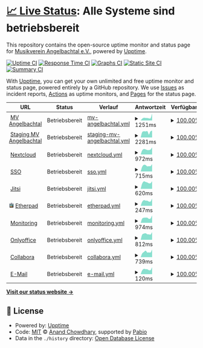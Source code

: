 # [📈 Live Status](https://status.mv-angelbachtal.de): <!--live status--> **Alle Systeme sind betriebsbereit**

This repository contains the open-source uptime monitor and status page for [Musikverein Angelbachtal e.V.](https://www.mv-angelbachtal.de), powered by [Upptime](https://github.com/upptime/upptime).

[![Uptime CI](https://github.com/mvangelbachtal/upptime/workflows/Uptime%20CI/badge.svg)](https://github.com/mvangelbachtal/upptime/actions?query=workflow%3A%22Uptime+CI%22)
[![Response Time CI](https://github.com/mvangelbachtal/upptime/workflows/Response%20Time%20CI/badge.svg)](https://github.com/mvangelbachtal/upptime/actions?query=workflow%3A%22Response+Time+CI%22)
[![Graphs CI](https://github.com/mvangelbachtal/upptime/workflows/Graphs%20CI/badge.svg)](https://github.com/mvangelbachtal/upptime/actions?query=workflow%3A%22Graphs+CI%22)
[![Static Site CI](https://github.com/mvangelbachtal/upptime/workflows/Static%20Site%20CI/badge.svg)](https://github.com/mvangelbachtal/upptime/actions?query=workflow%3A%22Static+Site+CI%22)
[![Summary CI](https://github.com/mvangelbachtal/upptime/workflows/Summary%20CI/badge.svg)](https://github.com/mvangelbachtal/upptime/actions?query=workflow%3A%22Summary+CI%22)

With [Upptime](https://upptime.js.org), you can get your own unlimited and free uptime monitor and status page, powered entirely by a GitHub repository. We use [Issues](https://github.com/mvangelbachtal/upptime/issues) as incident reports, [Actions](https://github.com/mvangelbachtal/upptime/actions) as uptime monitors, and [Pages](https://status.mv-angelbachtal.de) for the status page.

<!--start: status pages-->
<!-- This summary is generated by Upptime (https://github.com/upptime/upptime) -->
<!-- Do not edit this manually, your changes will be overwritten -->
<!-- prettier-ignore -->
| URL | Status | Verlauf | Antwortzeit | Verfügbarkeit |
| --- | ------ | ------- | ------------- | ------ |
| <img alt="" src="https://resources.mv-angelbachtal.de/logos/mva_logo.svg" height="13"> [MV Angelbachtal](https://www.mv-angelbachtal.de) | Betriebsbereit | [mv-angelbachtal.yml](https://github.com/mvangelbachtal/upptime/commits/HEAD/history/mv-angelbachtal.yml) | <details><summary><img alt="Antwortzeitdiagramm" src="./graphs/mv-angelbachtal/response-time-week.png" height="20"> 1251ms</summary><br><a href="https://status.mv-angelbachtal.de/history/mv-angelbachtal"><img alt="Antwortzeit 1034" src="https://img.shields.io/endpoint?url=https%3A%2F%2Fraw.githubusercontent.com%2Fmvangelbachtal%2Fupptime%2FHEAD%2Fapi%2Fmv-angelbachtal%2Fresponse-time.json"></a><br><a href="https://status.mv-angelbachtal.de/history/mv-angelbachtal"><img alt="Antwortzeit der letzten 24 Stunden 1550" src="https://img.shields.io/endpoint?url=https%3A%2F%2Fraw.githubusercontent.com%2Fmvangelbachtal%2Fupptime%2FHEAD%2Fapi%2Fmv-angelbachtal%2Fresponse-time-day.json"></a><br><a href="https://status.mv-angelbachtal.de/history/mv-angelbachtal"><img alt="Antwortzeit der letzten 7 Tage 1251" src="https://img.shields.io/endpoint?url=https%3A%2F%2Fraw.githubusercontent.com%2Fmvangelbachtal%2Fupptime%2FHEAD%2Fapi%2Fmv-angelbachtal%2Fresponse-time-week.json"></a><br><a href="https://status.mv-angelbachtal.de/history/mv-angelbachtal"><img alt="Antwortzeit der letzten 30 Tage 1226" src="https://img.shields.io/endpoint?url=https%3A%2F%2Fraw.githubusercontent.com%2Fmvangelbachtal%2Fupptime%2FHEAD%2Fapi%2Fmv-angelbachtal%2Fresponse-time-month.json"></a><br><a href="https://status.mv-angelbachtal.de/history/mv-angelbachtal"><img alt="Antwortzeit des letzten Jahres 1034" src="https://img.shields.io/endpoint?url=https%3A%2F%2Fraw.githubusercontent.com%2Fmvangelbachtal%2Fupptime%2FHEAD%2Fapi%2Fmv-angelbachtal%2Fresponse-time-year.json"></a></details> | <details><summary><a href="https://status.mv-angelbachtal.de/history/mv-angelbachtal">100.00%</a></summary><a href="https://status.mv-angelbachtal.de/history/mv-angelbachtal"><img alt="Verfügbarkeit 99.97%" src="https://img.shields.io/endpoint?url=https%3A%2F%2Fraw.githubusercontent.com%2Fmvangelbachtal%2Fupptime%2FHEAD%2Fapi%2Fmv-angelbachtal%2Fuptime.json"></a><br><a href="https://status.mv-angelbachtal.de/history/mv-angelbachtal"><img alt="Verfügbarkeit der letzten 24 Stunden 100.00%" src="https://img.shields.io/endpoint?url=https%3A%2F%2Fraw.githubusercontent.com%2Fmvangelbachtal%2Fupptime%2FHEAD%2Fapi%2Fmv-angelbachtal%2Fuptime-day.json"></a><br><a href="https://status.mv-angelbachtal.de/history/mv-angelbachtal"><img alt="Verfügbarkeit der letzten 7 Tage 100.00%" src="https://img.shields.io/endpoint?url=https%3A%2F%2Fraw.githubusercontent.com%2Fmvangelbachtal%2Fupptime%2FHEAD%2Fapi%2Fmv-angelbachtal%2Fuptime-week.json"></a><br><a href="https://status.mv-angelbachtal.de/history/mv-angelbachtal"><img alt="Verfügbarkeit der letzten 30 Tage 100.00%" src="https://img.shields.io/endpoint?url=https%3A%2F%2Fraw.githubusercontent.com%2Fmvangelbachtal%2Fupptime%2FHEAD%2Fapi%2Fmv-angelbachtal%2Fuptime-month.json"></a><br><a href="https://status.mv-angelbachtal.de/history/mv-angelbachtal"><img alt="Verfügbarkeit des letzten Jahres 99.97%" src="https://img.shields.io/endpoint?url=https%3A%2F%2Fraw.githubusercontent.com%2Fmvangelbachtal%2Fupptime%2FHEAD%2Fapi%2Fmv-angelbachtal%2Fuptime-year.json"></a></details>
| <img alt="" src="https://resources.mv-angelbachtal.de/logos/mva_logo.svg" height="13"> [Staging MV Angelbachtal](https://staging.mv-angelbachtal.de) | Betriebsbereit | [staging-mv-angelbachtal.yml](https://github.com/mvangelbachtal/upptime/commits/HEAD/history/staging-mv-angelbachtal.yml) | <details><summary><img alt="Antwortzeitdiagramm" src="./graphs/staging-mv-angelbachtal/response-time-week.png" height="20"> 2281ms</summary><br><a href="https://status.mv-angelbachtal.de/history/staging-mv-angelbachtal"><img alt="Antwortzeit 2111" src="https://img.shields.io/endpoint?url=https%3A%2F%2Fraw.githubusercontent.com%2Fmvangelbachtal%2Fupptime%2FHEAD%2Fapi%2Fstaging-mv-angelbachtal%2Fresponse-time.json"></a><br><a href="https://status.mv-angelbachtal.de/history/staging-mv-angelbachtal"><img alt="Antwortzeit der letzten 24 Stunden 2591" src="https://img.shields.io/endpoint?url=https%3A%2F%2Fraw.githubusercontent.com%2Fmvangelbachtal%2Fupptime%2FHEAD%2Fapi%2Fstaging-mv-angelbachtal%2Fresponse-time-day.json"></a><br><a href="https://status.mv-angelbachtal.de/history/staging-mv-angelbachtal"><img alt="Antwortzeit der letzten 7 Tage 2281" src="https://img.shields.io/endpoint?url=https%3A%2F%2Fraw.githubusercontent.com%2Fmvangelbachtal%2Fupptime%2FHEAD%2Fapi%2Fstaging-mv-angelbachtal%2Fresponse-time-week.json"></a><br><a href="https://status.mv-angelbachtal.de/history/staging-mv-angelbachtal"><img alt="Antwortzeit der letzten 30 Tage 2261" src="https://img.shields.io/endpoint?url=https%3A%2F%2Fraw.githubusercontent.com%2Fmvangelbachtal%2Fupptime%2FHEAD%2Fapi%2Fstaging-mv-angelbachtal%2Fresponse-time-month.json"></a><br><a href="https://status.mv-angelbachtal.de/history/staging-mv-angelbachtal"><img alt="Antwortzeit des letzten Jahres 2111" src="https://img.shields.io/endpoint?url=https%3A%2F%2Fraw.githubusercontent.com%2Fmvangelbachtal%2Fupptime%2FHEAD%2Fapi%2Fstaging-mv-angelbachtal%2Fresponse-time-year.json"></a></details> | <details><summary><a href="https://status.mv-angelbachtal.de/history/staging-mv-angelbachtal">100.00%</a></summary><a href="https://status.mv-angelbachtal.de/history/staging-mv-angelbachtal"><img alt="Verfügbarkeit 99.97%" src="https://img.shields.io/endpoint?url=https%3A%2F%2Fraw.githubusercontent.com%2Fmvangelbachtal%2Fupptime%2FHEAD%2Fapi%2Fstaging-mv-angelbachtal%2Fuptime.json"></a><br><a href="https://status.mv-angelbachtal.de/history/staging-mv-angelbachtal"><img alt="Verfügbarkeit der letzten 24 Stunden 100.00%" src="https://img.shields.io/endpoint?url=https%3A%2F%2Fraw.githubusercontent.com%2Fmvangelbachtal%2Fupptime%2FHEAD%2Fapi%2Fstaging-mv-angelbachtal%2Fuptime-day.json"></a><br><a href="https://status.mv-angelbachtal.de/history/staging-mv-angelbachtal"><img alt="Verfügbarkeit der letzten 7 Tage 100.00%" src="https://img.shields.io/endpoint?url=https%3A%2F%2Fraw.githubusercontent.com%2Fmvangelbachtal%2Fupptime%2FHEAD%2Fapi%2Fstaging-mv-angelbachtal%2Fuptime-week.json"></a><br><a href="https://status.mv-angelbachtal.de/history/staging-mv-angelbachtal"><img alt="Verfügbarkeit der letzten 30 Tage 100.00%" src="https://img.shields.io/endpoint?url=https%3A%2F%2Fraw.githubusercontent.com%2Fmvangelbachtal%2Fupptime%2FHEAD%2Fapi%2Fstaging-mv-angelbachtal%2Fuptime-month.json"></a><br><a href="https://status.mv-angelbachtal.de/history/staging-mv-angelbachtal"><img alt="Verfügbarkeit des letzten Jahres 99.97%" src="https://img.shields.io/endpoint?url=https%3A%2F%2Fraw.githubusercontent.com%2Fmvangelbachtal%2Fupptime%2FHEAD%2Fapi%2Fstaging-mv-angelbachtal%2Fuptime-year.json"></a></details>
| <img alt="" src="https://icons.duckduckgo.com/ip3/cloud.mv-angelbachtal.de.ico" height="13"> [Nextcloud](https://cloud.mv-angelbachtal.de) | Betriebsbereit | [nextcloud.yml](https://github.com/mvangelbachtal/upptime/commits/HEAD/history/nextcloud.yml) | <details><summary><img alt="Antwortzeitdiagramm" src="./graphs/nextcloud/response-time-week.png" height="20"> 972ms</summary><br><a href="https://status.mv-angelbachtal.de/history/nextcloud"><img alt="Antwortzeit 1015" src="https://img.shields.io/endpoint?url=https%3A%2F%2Fraw.githubusercontent.com%2Fmvangelbachtal%2Fupptime%2FHEAD%2Fapi%2Fnextcloud%2Fresponse-time.json"></a><br><a href="https://status.mv-angelbachtal.de/history/nextcloud"><img alt="Antwortzeit der letzten 24 Stunden 1136" src="https://img.shields.io/endpoint?url=https%3A%2F%2Fraw.githubusercontent.com%2Fmvangelbachtal%2Fupptime%2FHEAD%2Fapi%2Fnextcloud%2Fresponse-time-day.json"></a><br><a href="https://status.mv-angelbachtal.de/history/nextcloud"><img alt="Antwortzeit der letzten 7 Tage 972" src="https://img.shields.io/endpoint?url=https%3A%2F%2Fraw.githubusercontent.com%2Fmvangelbachtal%2Fupptime%2FHEAD%2Fapi%2Fnextcloud%2Fresponse-time-week.json"></a><br><a href="https://status.mv-angelbachtal.de/history/nextcloud"><img alt="Antwortzeit der letzten 30 Tage 930" src="https://img.shields.io/endpoint?url=https%3A%2F%2Fraw.githubusercontent.com%2Fmvangelbachtal%2Fupptime%2FHEAD%2Fapi%2Fnextcloud%2Fresponse-time-month.json"></a><br><a href="https://status.mv-angelbachtal.de/history/nextcloud"><img alt="Antwortzeit des letzten Jahres 1015" src="https://img.shields.io/endpoint?url=https%3A%2F%2Fraw.githubusercontent.com%2Fmvangelbachtal%2Fupptime%2FHEAD%2Fapi%2Fnextcloud%2Fresponse-time-year.json"></a></details> | <details><summary><a href="https://status.mv-angelbachtal.de/history/nextcloud">100.00%</a></summary><a href="https://status.mv-angelbachtal.de/history/nextcloud"><img alt="Verfügbarkeit 99.52%" src="https://img.shields.io/endpoint?url=https%3A%2F%2Fraw.githubusercontent.com%2Fmvangelbachtal%2Fupptime%2FHEAD%2Fapi%2Fnextcloud%2Fuptime.json"></a><br><a href="https://status.mv-angelbachtal.de/history/nextcloud"><img alt="Verfügbarkeit der letzten 24 Stunden 100.00%" src="https://img.shields.io/endpoint?url=https%3A%2F%2Fraw.githubusercontent.com%2Fmvangelbachtal%2Fupptime%2FHEAD%2Fapi%2Fnextcloud%2Fuptime-day.json"></a><br><a href="https://status.mv-angelbachtal.de/history/nextcloud"><img alt="Verfügbarkeit der letzten 7 Tage 100.00%" src="https://img.shields.io/endpoint?url=https%3A%2F%2Fraw.githubusercontent.com%2Fmvangelbachtal%2Fupptime%2FHEAD%2Fapi%2Fnextcloud%2Fuptime-week.json"></a><br><a href="https://status.mv-angelbachtal.de/history/nextcloud"><img alt="Verfügbarkeit der letzten 30 Tage 99.96%" src="https://img.shields.io/endpoint?url=https%3A%2F%2Fraw.githubusercontent.com%2Fmvangelbachtal%2Fupptime%2FHEAD%2Fapi%2Fnextcloud%2Fuptime-month.json"></a><br><a href="https://status.mv-angelbachtal.de/history/nextcloud"><img alt="Verfügbarkeit des letzten Jahres 99.52%" src="https://img.shields.io/endpoint?url=https%3A%2F%2Fraw.githubusercontent.com%2Fmvangelbachtal%2Fupptime%2FHEAD%2Fapi%2Fnextcloud%2Fuptime-year.json"></a></details>
| <img alt="" src="https://www.keycloak.org/resources/images/icon.svg" height="13"> [SSO](https://accounts.mv-angelbachtal.de) | Betriebsbereit | [sso.yml](https://github.com/mvangelbachtal/upptime/commits/HEAD/history/sso.yml) | <details><summary><img alt="Antwortzeitdiagramm" src="./graphs/sso/response-time-week.png" height="20"> 715ms</summary><br><a href="https://status.mv-angelbachtal.de/history/sso"><img alt="Antwortzeit 731" src="https://img.shields.io/endpoint?url=https%3A%2F%2Fraw.githubusercontent.com%2Fmvangelbachtal%2Fupptime%2FHEAD%2Fapi%2Fsso%2Fresponse-time.json"></a><br><a href="https://status.mv-angelbachtal.de/history/sso"><img alt="Antwortzeit der letzten 24 Stunden 793" src="https://img.shields.io/endpoint?url=https%3A%2F%2Fraw.githubusercontent.com%2Fmvangelbachtal%2Fupptime%2FHEAD%2Fapi%2Fsso%2Fresponse-time-day.json"></a><br><a href="https://status.mv-angelbachtal.de/history/sso"><img alt="Antwortzeit der letzten 7 Tage 715" src="https://img.shields.io/endpoint?url=https%3A%2F%2Fraw.githubusercontent.com%2Fmvangelbachtal%2Fupptime%2FHEAD%2Fapi%2Fsso%2Fresponse-time-week.json"></a><br><a href="https://status.mv-angelbachtal.de/history/sso"><img alt="Antwortzeit der letzten 30 Tage 744" src="https://img.shields.io/endpoint?url=https%3A%2F%2Fraw.githubusercontent.com%2Fmvangelbachtal%2Fupptime%2FHEAD%2Fapi%2Fsso%2Fresponse-time-month.json"></a><br><a href="https://status.mv-angelbachtal.de/history/sso"><img alt="Antwortzeit des letzten Jahres 731" src="https://img.shields.io/endpoint?url=https%3A%2F%2Fraw.githubusercontent.com%2Fmvangelbachtal%2Fupptime%2FHEAD%2Fapi%2Fsso%2Fresponse-time-year.json"></a></details> | <details><summary><a href="https://status.mv-angelbachtal.de/history/sso">100.00%</a></summary><a href="https://status.mv-angelbachtal.de/history/sso"><img alt="Verfügbarkeit 99.40%" src="https://img.shields.io/endpoint?url=https%3A%2F%2Fraw.githubusercontent.com%2Fmvangelbachtal%2Fupptime%2FHEAD%2Fapi%2Fsso%2Fuptime.json"></a><br><a href="https://status.mv-angelbachtal.de/history/sso"><img alt="Verfügbarkeit der letzten 24 Stunden 100.00%" src="https://img.shields.io/endpoint?url=https%3A%2F%2Fraw.githubusercontent.com%2Fmvangelbachtal%2Fupptime%2FHEAD%2Fapi%2Fsso%2Fuptime-day.json"></a><br><a href="https://status.mv-angelbachtal.de/history/sso"><img alt="Verfügbarkeit der letzten 7 Tage 100.00%" src="https://img.shields.io/endpoint?url=https%3A%2F%2Fraw.githubusercontent.com%2Fmvangelbachtal%2Fupptime%2FHEAD%2Fapi%2Fsso%2Fuptime-week.json"></a><br><a href="https://status.mv-angelbachtal.de/history/sso"><img alt="Verfügbarkeit der letzten 30 Tage 100.00%" src="https://img.shields.io/endpoint?url=https%3A%2F%2Fraw.githubusercontent.com%2Fmvangelbachtal%2Fupptime%2FHEAD%2Fapi%2Fsso%2Fuptime-month.json"></a><br><a href="https://status.mv-angelbachtal.de/history/sso"><img alt="Verfügbarkeit des letzten Jahres 99.40%" src="https://img.shields.io/endpoint?url=https%3A%2F%2Fraw.githubusercontent.com%2Fmvangelbachtal%2Fupptime%2FHEAD%2Fapi%2Fsso%2Fuptime-year.json"></a></details>
| <img alt="" src="https://icons.duckduckgo.com/ip3/meet.mv-angelbachtal.de.ico" height="13"> [Jitsi](https://meet.mv-angelbachtal.de) | Betriebsbereit | [jitsi.yml](https://github.com/mvangelbachtal/upptime/commits/HEAD/history/jitsi.yml) | <details><summary><img alt="Antwortzeitdiagramm" src="./graphs/jitsi/response-time-week.png" height="20"> 620ms</summary><br><a href="https://status.mv-angelbachtal.de/history/jitsi"><img alt="Antwortzeit 590" src="https://img.shields.io/endpoint?url=https%3A%2F%2Fraw.githubusercontent.com%2Fmvangelbachtal%2Fupptime%2FHEAD%2Fapi%2Fjitsi%2Fresponse-time.json"></a><br><a href="https://status.mv-angelbachtal.de/history/jitsi"><img alt="Antwortzeit der letzten 24 Stunden 742" src="https://img.shields.io/endpoint?url=https%3A%2F%2Fraw.githubusercontent.com%2Fmvangelbachtal%2Fupptime%2FHEAD%2Fapi%2Fjitsi%2Fresponse-time-day.json"></a><br><a href="https://status.mv-angelbachtal.de/history/jitsi"><img alt="Antwortzeit der letzten 7 Tage 620" src="https://img.shields.io/endpoint?url=https%3A%2F%2Fraw.githubusercontent.com%2Fmvangelbachtal%2Fupptime%2FHEAD%2Fapi%2Fjitsi%2Fresponse-time-week.json"></a><br><a href="https://status.mv-angelbachtal.de/history/jitsi"><img alt="Antwortzeit der letzten 30 Tage 590" src="https://img.shields.io/endpoint?url=https%3A%2F%2Fraw.githubusercontent.com%2Fmvangelbachtal%2Fupptime%2FHEAD%2Fapi%2Fjitsi%2Fresponse-time-month.json"></a><br><a href="https://status.mv-angelbachtal.de/history/jitsi"><img alt="Antwortzeit des letzten Jahres 590" src="https://img.shields.io/endpoint?url=https%3A%2F%2Fraw.githubusercontent.com%2Fmvangelbachtal%2Fupptime%2FHEAD%2Fapi%2Fjitsi%2Fresponse-time-year.json"></a></details> | <details><summary><a href="https://status.mv-angelbachtal.de/history/jitsi">100.00%</a></summary><a href="https://status.mv-angelbachtal.de/history/jitsi"><img alt="Verfügbarkeit 99.52%" src="https://img.shields.io/endpoint?url=https%3A%2F%2Fraw.githubusercontent.com%2Fmvangelbachtal%2Fupptime%2FHEAD%2Fapi%2Fjitsi%2Fuptime.json"></a><br><a href="https://status.mv-angelbachtal.de/history/jitsi"><img alt="Verfügbarkeit der letzten 24 Stunden 100.00%" src="https://img.shields.io/endpoint?url=https%3A%2F%2Fraw.githubusercontent.com%2Fmvangelbachtal%2Fupptime%2FHEAD%2Fapi%2Fjitsi%2Fuptime-day.json"></a><br><a href="https://status.mv-angelbachtal.de/history/jitsi"><img alt="Verfügbarkeit der letzten 7 Tage 100.00%" src="https://img.shields.io/endpoint?url=https%3A%2F%2Fraw.githubusercontent.com%2Fmvangelbachtal%2Fupptime%2FHEAD%2Fapi%2Fjitsi%2Fuptime-week.json"></a><br><a href="https://status.mv-angelbachtal.de/history/jitsi"><img alt="Verfügbarkeit der letzten 30 Tage 100.00%" src="https://img.shields.io/endpoint?url=https%3A%2F%2Fraw.githubusercontent.com%2Fmvangelbachtal%2Fupptime%2FHEAD%2Fapi%2Fjitsi%2Fuptime-month.json"></a><br><a href="https://status.mv-angelbachtal.de/history/jitsi"><img alt="Verfügbarkeit des letzten Jahres 99.52%" src="https://img.shields.io/endpoint?url=https%3A%2F%2Fraw.githubusercontent.com%2Fmvangelbachtal%2Fupptime%2FHEAD%2Fapi%2Fjitsi%2Fuptime-year.json"></a></details>
| <img alt="" src="https://raw.githubusercontent.com/ether/etherpad-lite/develop/src/etherpad_icon.svg" height="13"> [Etherpad](https://meet.mv-angelbachtal.de/etherpad) | Betriebsbereit | [etherpad.yml](https://github.com/mvangelbachtal/upptime/commits/HEAD/history/etherpad.yml) | <details><summary><img alt="Antwortzeitdiagramm" src="./graphs/etherpad/response-time-week.png" height="20"> 247ms</summary><br><a href="https://status.mv-angelbachtal.de/history/etherpad"><img alt="Antwortzeit 250" src="https://img.shields.io/endpoint?url=https%3A%2F%2Fraw.githubusercontent.com%2Fmvangelbachtal%2Fupptime%2FHEAD%2Fapi%2Fetherpad%2Fresponse-time.json"></a><br><a href="https://status.mv-angelbachtal.de/history/etherpad"><img alt="Antwortzeit der letzten 24 Stunden 285" src="https://img.shields.io/endpoint?url=https%3A%2F%2Fraw.githubusercontent.com%2Fmvangelbachtal%2Fupptime%2FHEAD%2Fapi%2Fetherpad%2Fresponse-time-day.json"></a><br><a href="https://status.mv-angelbachtal.de/history/etherpad"><img alt="Antwortzeit der letzten 7 Tage 247" src="https://img.shields.io/endpoint?url=https%3A%2F%2Fraw.githubusercontent.com%2Fmvangelbachtal%2Fupptime%2FHEAD%2Fapi%2Fetherpad%2Fresponse-time-week.json"></a><br><a href="https://status.mv-angelbachtal.de/history/etherpad"><img alt="Antwortzeit der letzten 30 Tage 248" src="https://img.shields.io/endpoint?url=https%3A%2F%2Fraw.githubusercontent.com%2Fmvangelbachtal%2Fupptime%2FHEAD%2Fapi%2Fetherpad%2Fresponse-time-month.json"></a><br><a href="https://status.mv-angelbachtal.de/history/etherpad"><img alt="Antwortzeit des letzten Jahres 250" src="https://img.shields.io/endpoint?url=https%3A%2F%2Fraw.githubusercontent.com%2Fmvangelbachtal%2Fupptime%2FHEAD%2Fapi%2Fetherpad%2Fresponse-time-year.json"></a></details> | <details><summary><a href="https://status.mv-angelbachtal.de/history/etherpad">100.00%</a></summary><a href="https://status.mv-angelbachtal.de/history/etherpad"><img alt="Verfügbarkeit 99.52%" src="https://img.shields.io/endpoint?url=https%3A%2F%2Fraw.githubusercontent.com%2Fmvangelbachtal%2Fupptime%2FHEAD%2Fapi%2Fetherpad%2Fuptime.json"></a><br><a href="https://status.mv-angelbachtal.de/history/etherpad"><img alt="Verfügbarkeit der letzten 24 Stunden 100.00%" src="https://img.shields.io/endpoint?url=https%3A%2F%2Fraw.githubusercontent.com%2Fmvangelbachtal%2Fupptime%2FHEAD%2Fapi%2Fetherpad%2Fuptime-day.json"></a><br><a href="https://status.mv-angelbachtal.de/history/etherpad"><img alt="Verfügbarkeit der letzten 7 Tage 100.00%" src="https://img.shields.io/endpoint?url=https%3A%2F%2Fraw.githubusercontent.com%2Fmvangelbachtal%2Fupptime%2FHEAD%2Fapi%2Fetherpad%2Fuptime-week.json"></a><br><a href="https://status.mv-angelbachtal.de/history/etherpad"><img alt="Verfügbarkeit der letzten 30 Tage 100.00%" src="https://img.shields.io/endpoint?url=https%3A%2F%2Fraw.githubusercontent.com%2Fmvangelbachtal%2Fupptime%2FHEAD%2Fapi%2Fetherpad%2Fuptime-month.json"></a><br><a href="https://status.mv-angelbachtal.de/history/etherpad"><img alt="Verfügbarkeit des letzten Jahres 99.52%" src="https://img.shields.io/endpoint?url=https%3A%2F%2Fraw.githubusercontent.com%2Fmvangelbachtal%2Fupptime%2FHEAD%2Fapi%2Fetherpad%2Fuptime-year.json"></a></details>
| <img alt="" src="https://icons.duckduckgo.com/ip3/grafana.mv-angelbachtal.de.ico" height="13"> [Monitoring](http://grafana.mv-angelbachtal.de) | Betriebsbereit | [monitoring.yml](https://github.com/mvangelbachtal/upptime/commits/HEAD/history/monitoring.yml) | <details><summary><img alt="Antwortzeitdiagramm" src="./graphs/monitoring/response-time-week.png" height="20"> 974ms</summary><br><a href="https://status.mv-angelbachtal.de/history/monitoring"><img alt="Antwortzeit 950" src="https://img.shields.io/endpoint?url=https%3A%2F%2Fraw.githubusercontent.com%2Fmvangelbachtal%2Fupptime%2FHEAD%2Fapi%2Fmonitoring%2Fresponse-time.json"></a><br><a href="https://status.mv-angelbachtal.de/history/monitoring"><img alt="Antwortzeit der letzten 24 Stunden 1194" src="https://img.shields.io/endpoint?url=https%3A%2F%2Fraw.githubusercontent.com%2Fmvangelbachtal%2Fupptime%2FHEAD%2Fapi%2Fmonitoring%2Fresponse-time-day.json"></a><br><a href="https://status.mv-angelbachtal.de/history/monitoring"><img alt="Antwortzeit der letzten 7 Tage 974" src="https://img.shields.io/endpoint?url=https%3A%2F%2Fraw.githubusercontent.com%2Fmvangelbachtal%2Fupptime%2FHEAD%2Fapi%2Fmonitoring%2Fresponse-time-week.json"></a><br><a href="https://status.mv-angelbachtal.de/history/monitoring"><img alt="Antwortzeit der letzten 30 Tage 960" src="https://img.shields.io/endpoint?url=https%3A%2F%2Fraw.githubusercontent.com%2Fmvangelbachtal%2Fupptime%2FHEAD%2Fapi%2Fmonitoring%2Fresponse-time-month.json"></a><br><a href="https://status.mv-angelbachtal.de/history/monitoring"><img alt="Antwortzeit des letzten Jahres 950" src="https://img.shields.io/endpoint?url=https%3A%2F%2Fraw.githubusercontent.com%2Fmvangelbachtal%2Fupptime%2FHEAD%2Fapi%2Fmonitoring%2Fresponse-time-year.json"></a></details> | <details><summary><a href="https://status.mv-angelbachtal.de/history/monitoring">100.00%</a></summary><a href="https://status.mv-angelbachtal.de/history/monitoring"><img alt="Verfügbarkeit 99.52%" src="https://img.shields.io/endpoint?url=https%3A%2F%2Fraw.githubusercontent.com%2Fmvangelbachtal%2Fupptime%2FHEAD%2Fapi%2Fmonitoring%2Fuptime.json"></a><br><a href="https://status.mv-angelbachtal.de/history/monitoring"><img alt="Verfügbarkeit der letzten 24 Stunden 100.00%" src="https://img.shields.io/endpoint?url=https%3A%2F%2Fraw.githubusercontent.com%2Fmvangelbachtal%2Fupptime%2FHEAD%2Fapi%2Fmonitoring%2Fuptime-day.json"></a><br><a href="https://status.mv-angelbachtal.de/history/monitoring"><img alt="Verfügbarkeit der letzten 7 Tage 100.00%" src="https://img.shields.io/endpoint?url=https%3A%2F%2Fraw.githubusercontent.com%2Fmvangelbachtal%2Fupptime%2FHEAD%2Fapi%2Fmonitoring%2Fuptime-week.json"></a><br><a href="https://status.mv-angelbachtal.de/history/monitoring"><img alt="Verfügbarkeit der letzten 30 Tage 100.00%" src="https://img.shields.io/endpoint?url=https%3A%2F%2Fraw.githubusercontent.com%2Fmvangelbachtal%2Fupptime%2FHEAD%2Fapi%2Fmonitoring%2Fuptime-month.json"></a><br><a href="https://status.mv-angelbachtal.de/history/monitoring"><img alt="Verfügbarkeit des letzten Jahres 99.52%" src="https://img.shields.io/endpoint?url=https%3A%2F%2Fraw.githubusercontent.com%2Fmvangelbachtal%2Fupptime%2FHEAD%2Fapi%2Fmonitoring%2Fuptime-year.json"></a></details>
| <img alt="" src="https://raw.githubusercontent.com/ONLYOFFICE/api.onlyoffice.com/master/web/Content/img/logo-small.svg" height="13"> [Onlyoffice](onlyoffice.mv-angelbachtal.de) | Betriebsbereit | [onlyoffice.yml](https://github.com/mvangelbachtal/upptime/commits/HEAD/history/onlyoffice.yml) | <details><summary><img alt="Antwortzeitdiagramm" src="./graphs/onlyoffice/response-time-week.png" height="20"> 812ms</summary><br><a href="https://status.mv-angelbachtal.de/history/onlyoffice"><img alt="Antwortzeit 824" src="https://img.shields.io/endpoint?url=https%3A%2F%2Fraw.githubusercontent.com%2Fmvangelbachtal%2Fupptime%2FHEAD%2Fapi%2Fonlyoffice%2Fresponse-time.json"></a><br><a href="https://status.mv-angelbachtal.de/history/onlyoffice"><img alt="Antwortzeit der letzten 24 Stunden 923" src="https://img.shields.io/endpoint?url=https%3A%2F%2Fraw.githubusercontent.com%2Fmvangelbachtal%2Fupptime%2FHEAD%2Fapi%2Fonlyoffice%2Fresponse-time-day.json"></a><br><a href="https://status.mv-angelbachtal.de/history/onlyoffice"><img alt="Antwortzeit der letzten 7 Tage 812" src="https://img.shields.io/endpoint?url=https%3A%2F%2Fraw.githubusercontent.com%2Fmvangelbachtal%2Fupptime%2FHEAD%2Fapi%2Fonlyoffice%2Fresponse-time-week.json"></a><br><a href="https://status.mv-angelbachtal.de/history/onlyoffice"><img alt="Antwortzeit der letzten 30 Tage 834" src="https://img.shields.io/endpoint?url=https%3A%2F%2Fraw.githubusercontent.com%2Fmvangelbachtal%2Fupptime%2FHEAD%2Fapi%2Fonlyoffice%2Fresponse-time-month.json"></a><br><a href="https://status.mv-angelbachtal.de/history/onlyoffice"><img alt="Antwortzeit des letzten Jahres 824" src="https://img.shields.io/endpoint?url=https%3A%2F%2Fraw.githubusercontent.com%2Fmvangelbachtal%2Fupptime%2FHEAD%2Fapi%2Fonlyoffice%2Fresponse-time-year.json"></a></details> | <details><summary><a href="https://status.mv-angelbachtal.de/history/onlyoffice">100.00%</a></summary><a href="https://status.mv-angelbachtal.de/history/onlyoffice"><img alt="Verfügbarkeit 99.52%" src="https://img.shields.io/endpoint?url=https%3A%2F%2Fraw.githubusercontent.com%2Fmvangelbachtal%2Fupptime%2FHEAD%2Fapi%2Fonlyoffice%2Fuptime.json"></a><br><a href="https://status.mv-angelbachtal.de/history/onlyoffice"><img alt="Verfügbarkeit der letzten 24 Stunden 100.00%" src="https://img.shields.io/endpoint?url=https%3A%2F%2Fraw.githubusercontent.com%2Fmvangelbachtal%2Fupptime%2FHEAD%2Fapi%2Fonlyoffice%2Fuptime-day.json"></a><br><a href="https://status.mv-angelbachtal.de/history/onlyoffice"><img alt="Verfügbarkeit der letzten 7 Tage 100.00%" src="https://img.shields.io/endpoint?url=https%3A%2F%2Fraw.githubusercontent.com%2Fmvangelbachtal%2Fupptime%2FHEAD%2Fapi%2Fonlyoffice%2Fuptime-week.json"></a><br><a href="https://status.mv-angelbachtal.de/history/onlyoffice"><img alt="Verfügbarkeit der letzten 30 Tage 100.00%" src="https://img.shields.io/endpoint?url=https%3A%2F%2Fraw.githubusercontent.com%2Fmvangelbachtal%2Fupptime%2FHEAD%2Fapi%2Fonlyoffice%2Fuptime-month.json"></a><br><a href="https://status.mv-angelbachtal.de/history/onlyoffice"><img alt="Verfügbarkeit des letzten Jahres 99.52%" src="https://img.shields.io/endpoint?url=https%3A%2F%2Fraw.githubusercontent.com%2Fmvangelbachtal%2Fupptime%2FHEAD%2Fapi%2Fonlyoffice%2Fuptime-year.json"></a></details>
| <img alt="" src="https://raw.githubusercontent.com/CollaboraOnline/collabora-mattermost/master/assets/icons/icon.svg" height="13"> [Collabora](collabora.mv-angelbachtal.de) | Betriebsbereit | [collabora.yml](https://github.com/mvangelbachtal/upptime/commits/HEAD/history/collabora.yml) | <details><summary><img alt="Antwortzeitdiagramm" src="./graphs/collabora/response-time-week.png" height="20"> 739ms</summary><br><a href="https://status.mv-angelbachtal.de/history/collabora"><img alt="Antwortzeit 696" src="https://img.shields.io/endpoint?url=https%3A%2F%2Fraw.githubusercontent.com%2Fmvangelbachtal%2Fupptime%2FHEAD%2Fapi%2Fcollabora%2Fresponse-time.json"></a><br><a href="https://status.mv-angelbachtal.de/history/collabora"><img alt="Antwortzeit der letzten 24 Stunden 825" src="https://img.shields.io/endpoint?url=https%3A%2F%2Fraw.githubusercontent.com%2Fmvangelbachtal%2Fupptime%2FHEAD%2Fapi%2Fcollabora%2Fresponse-time-day.json"></a><br><a href="https://status.mv-angelbachtal.de/history/collabora"><img alt="Antwortzeit der letzten 7 Tage 739" src="https://img.shields.io/endpoint?url=https%3A%2F%2Fraw.githubusercontent.com%2Fmvangelbachtal%2Fupptime%2FHEAD%2Fapi%2Fcollabora%2Fresponse-time-week.json"></a><br><a href="https://status.mv-angelbachtal.de/history/collabora"><img alt="Antwortzeit der letzten 30 Tage 714" src="https://img.shields.io/endpoint?url=https%3A%2F%2Fraw.githubusercontent.com%2Fmvangelbachtal%2Fupptime%2FHEAD%2Fapi%2Fcollabora%2Fresponse-time-month.json"></a><br><a href="https://status.mv-angelbachtal.de/history/collabora"><img alt="Antwortzeit des letzten Jahres 696" src="https://img.shields.io/endpoint?url=https%3A%2F%2Fraw.githubusercontent.com%2Fmvangelbachtal%2Fupptime%2FHEAD%2Fapi%2Fcollabora%2Fresponse-time-year.json"></a></details> | <details><summary><a href="https://status.mv-angelbachtal.de/history/collabora">100.00%</a></summary><a href="https://status.mv-angelbachtal.de/history/collabora"><img alt="Verfügbarkeit 99.52%" src="https://img.shields.io/endpoint?url=https%3A%2F%2Fraw.githubusercontent.com%2Fmvangelbachtal%2Fupptime%2FHEAD%2Fapi%2Fcollabora%2Fuptime.json"></a><br><a href="https://status.mv-angelbachtal.de/history/collabora"><img alt="Verfügbarkeit der letzten 24 Stunden 100.00%" src="https://img.shields.io/endpoint?url=https%3A%2F%2Fraw.githubusercontent.com%2Fmvangelbachtal%2Fupptime%2FHEAD%2Fapi%2Fcollabora%2Fuptime-day.json"></a><br><a href="https://status.mv-angelbachtal.de/history/collabora"><img alt="Verfügbarkeit der letzten 7 Tage 100.00%" src="https://img.shields.io/endpoint?url=https%3A%2F%2Fraw.githubusercontent.com%2Fmvangelbachtal%2Fupptime%2FHEAD%2Fapi%2Fcollabora%2Fuptime-week.json"></a><br><a href="https://status.mv-angelbachtal.de/history/collabora"><img alt="Verfügbarkeit der letzten 30 Tage 100.00%" src="https://img.shields.io/endpoint?url=https%3A%2F%2Fraw.githubusercontent.com%2Fmvangelbachtal%2Fupptime%2FHEAD%2Fapi%2Fcollabora%2Fuptime-month.json"></a><br><a href="https://status.mv-angelbachtal.de/history/collabora"><img alt="Verfügbarkeit des letzten Jahres 99.52%" src="https://img.shields.io/endpoint?url=https%3A%2F%2Fraw.githubusercontent.com%2Fmvangelbachtal%2Fupptime%2FHEAD%2Fapi%2Fcollabora%2Fuptime-year.json"></a></details>
| <img alt="" src="https://icons.duckduckgo.com/ip3/null.ico" height="13"> [E-Mail](mail.mv-angelbachtal.de) | Betriebsbereit | [e-mail.yml](https://github.com/mvangelbachtal/upptime/commits/HEAD/history/e-mail.yml) | <details><summary><img alt="Antwortzeitdiagramm" src="./graphs/e-mail/response-time-week.png" height="20"> 120ms</summary><br><a href="https://status.mv-angelbachtal.de/history/e-mail"><img alt="Antwortzeit 121" src="https://img.shields.io/endpoint?url=https%3A%2F%2Fraw.githubusercontent.com%2Fmvangelbachtal%2Fupptime%2FHEAD%2Fapi%2Fe-mail%2Fresponse-time.json"></a><br><a href="https://status.mv-angelbachtal.de/history/e-mail"><img alt="Antwortzeit der letzten 24 Stunden 139" src="https://img.shields.io/endpoint?url=https%3A%2F%2Fraw.githubusercontent.com%2Fmvangelbachtal%2Fupptime%2FHEAD%2Fapi%2Fe-mail%2Fresponse-time-day.json"></a><br><a href="https://status.mv-angelbachtal.de/history/e-mail"><img alt="Antwortzeit der letzten 7 Tage 120" src="https://img.shields.io/endpoint?url=https%3A%2F%2Fraw.githubusercontent.com%2Fmvangelbachtal%2Fupptime%2FHEAD%2Fapi%2Fe-mail%2Fresponse-time-week.json"></a><br><a href="https://status.mv-angelbachtal.de/history/e-mail"><img alt="Antwortzeit der letzten 30 Tage 120" src="https://img.shields.io/endpoint?url=https%3A%2F%2Fraw.githubusercontent.com%2Fmvangelbachtal%2Fupptime%2FHEAD%2Fapi%2Fe-mail%2Fresponse-time-month.json"></a><br><a href="https://status.mv-angelbachtal.de/history/e-mail"><img alt="Antwortzeit des letzten Jahres 121" src="https://img.shields.io/endpoint?url=https%3A%2F%2Fraw.githubusercontent.com%2Fmvangelbachtal%2Fupptime%2FHEAD%2Fapi%2Fe-mail%2Fresponse-time-year.json"></a></details> | <details><summary><a href="https://status.mv-angelbachtal.de/history/e-mail">100.00%</a></summary><a href="https://status.mv-angelbachtal.de/history/e-mail"><img alt="Verfügbarkeit 100.00%" src="https://img.shields.io/endpoint?url=https%3A%2F%2Fraw.githubusercontent.com%2Fmvangelbachtal%2Fupptime%2FHEAD%2Fapi%2Fe-mail%2Fuptime.json"></a><br><a href="https://status.mv-angelbachtal.de/history/e-mail"><img alt="Verfügbarkeit der letzten 24 Stunden 100.00%" src="https://img.shields.io/endpoint?url=https%3A%2F%2Fraw.githubusercontent.com%2Fmvangelbachtal%2Fupptime%2FHEAD%2Fapi%2Fe-mail%2Fuptime-day.json"></a><br><a href="https://status.mv-angelbachtal.de/history/e-mail"><img alt="Verfügbarkeit der letzten 7 Tage 100.00%" src="https://img.shields.io/endpoint?url=https%3A%2F%2Fraw.githubusercontent.com%2Fmvangelbachtal%2Fupptime%2FHEAD%2Fapi%2Fe-mail%2Fuptime-week.json"></a><br><a href="https://status.mv-angelbachtal.de/history/e-mail"><img alt="Verfügbarkeit der letzten 30 Tage 100.00%" src="https://img.shields.io/endpoint?url=https%3A%2F%2Fraw.githubusercontent.com%2Fmvangelbachtal%2Fupptime%2FHEAD%2Fapi%2Fe-mail%2Fuptime-month.json"></a><br><a href="https://status.mv-angelbachtal.de/history/e-mail"><img alt="Verfügbarkeit des letzten Jahres 100.00%" src="https://img.shields.io/endpoint?url=https%3A%2F%2Fraw.githubusercontent.com%2Fmvangelbachtal%2Fupptime%2FHEAD%2Fapi%2Fe-mail%2Fuptime-year.json"></a></details>

<!--end: status pages-->

[**Visit our status website →**](https://status.mv-angelbachtal.de)

## 📄 License

- Powered by: [Upptime](https://github.com/upptime/upptime)
- Code: [MIT](./LICENSE) © [Anand Chowdhary](https://anandchowdhary.com), supported by [Pabio](https://pabio.com)
- Data in the `./history` directory: [Open Database License](https://opendatacommons.org/licenses/odbl/1-0/)
